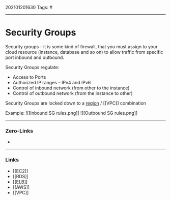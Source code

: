 202101201630
Tags: #

---
# Security Groups

Security groups - it is some kind of firewall, that you must assign to your cloud resource (instance, database and so on) to allow traffic from specific port inbound and outbound.  

Security Groups regulate:

- Access to Ports
- Authorized IP ranges – IPv4 and IPv6
- Control of inbound network (from other to the instance)
- Control of outbound network (from the instance to other)

Security Groups are locked down to a [region](Regions) / [[VPC]] combination

Example:
![[Inbound SG rules.png]]
![[Outbound SG rules.png]]

---
### Zero-Links
- 
---
### Links
- [[EC2]]
- [[RDS]]
- [[ELB]]
- [[AWS]]
- [[VPC]]